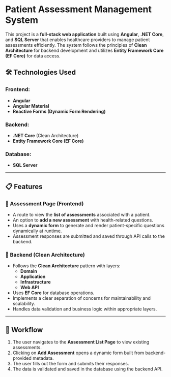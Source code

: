# Patient Assessment Management System

This project is a **full-stack web application** built using **Angular**, **.NET Core**, and **SQL Server** that enables healthcare providers to manage patient assessments efficiently. The system follows the principles of **Clean Architecture** for backend development and utilizes **Entity Framework Core (EF Core)** for data access.

## 🛠️ Technologies Used

### Frontend:
- **Angular**
- **Angular Material**
- **Reactive Forms (Dynamic Form Rendering)**

### Backend:
- **.NET Core** (Clean Architecture)
- **Entity Framework Core (EF Core)**

### Database:
- **SQL Server**

---

## 📋 Features

### 🔹 Assessment Page (Frontend)
- A route to view the **list of assessments** associated with a patient.
- An option to **add a new assessment** with health-related questions.
- Uses a **dynamic form** to generate and render patient-specific questions dynamically at runtime.
- Assessment responses are submitted and saved through API calls to the backend.

### 🔹 Backend (Clean Architecture)
- Follows the **Clean Architecture** pattern with layers:
  - **Domain**
  - **Application**
  - **Infrastructure**
  - **Web API**
- Uses **EF Core** for database operations.
- Implements a clear separation of concerns for maintainability and scalability.
- Handles data validation and business logic within appropriate layers.

---

## 🔄 Workflow

1. The user navigates to the **Assessment List Page** to view existing assessments.
2. Clicking on **Add Assessment** opens a dynamic form built from backend-provided metadata.
3. The user fills out the form and submits their responses.
4. The data is validated and saved in the database using the backend API.

